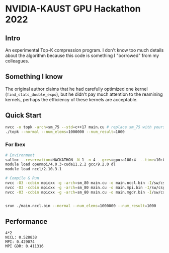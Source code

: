 # NVIDIA-KAUST GPU Hackathon 2022

## Intro

An experimental Top-K compression program. I don't know too much details about the algorithm because this code is something I "borrowed" from my colleagues.

## Something I know

The original author claims that he had carefully optimized one kernel (`find_stats_double_expo`), but he didn't pay much attention to the reamining kernels, perhaps the efficiency of these kernels are acceptable.

## Quick Start

```bash
nvcc -o topk -arch=sm_75 --std=c++17 main.cu # replace sm_75 with yours
./topk --normal --num_elems=1000000 --num_result=1000
```

### For Ibex

```bash
# Environment
salloc --reservation=HACKATHON -N 1 -n 4 --gres=gpu:a100:4  --time=10:00:00
module load openmpi/4.0.3-cuda11.2.2 gcc/9.2.0 dl
module load nccl/2.10.3.1

# Compile & Run
nvcc -O3 -ccbin mpicxx -g -arch=sm_80 main.cu -o main.nccl.bin -I/sw/csgv/dl/apps/nccl/2.10.3.1_cuda11.2.2/include -L/sw/csgv/dl/apps/nccl/2.10.3.1_cuda11.2.2/lib -lmpi -lnccl -DMEMCPY_NCCL &
nvcc -O3 -ccbin mpicxx -g -arch=sm_80 main.cu -o main.mpi.bin -I/sw/csgv/dl/apps/nccl/2.10.3.1_cuda11.2.2/include -L/sw/csgv/dl/apps/nccl/2.10.3.1_cuda11.2.2/lib -lmpi -lnccl -DMEMCPY_MPI &
nvcc -O3 -ccbin mpicxx -g -arch=sm_80 main.cu -o main.mgdr.bin -I/sw/csgv/dl/apps/nccl/2.10.3.1_cuda11.2.2/include -L/sw/csgv/dl/apps/nccl/2.10.3.1_cuda11.2.2/lib -lmpi -lnccl -DMEMCPY_MPI_GDR &


srun ./main.nccl.bin --normal --num_elems=1000000 --num_result=1000
```

## Performance

```
4*2
NCCL: 0.528838
MPI: 0.429074
MPI GDR: 0.411316
```